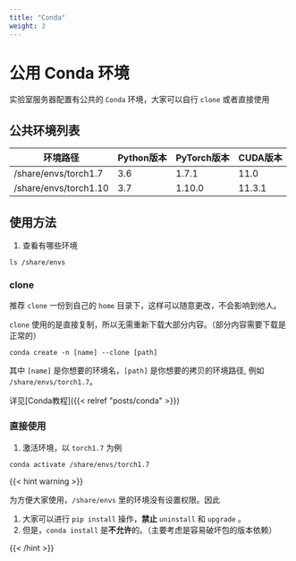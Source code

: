 ```yaml
---
title: "Conda"
weight: 3
---
```


# 公用 Conda 环境

实验室服务器配置有公共的 `Conda` 环境，大家可以自行 `clone` 或者直接使用

## 公共环境列表

| 环境路径              | Python版本 | PyTorch版本 | CUDA版本 |
| --------------------- | ---------- | ----------- | -------- |
| /share/envs/torch1.7  | 3.6        | 1.7.1         | 11.0     |
| /share/envs/torch1.10 | 3.7        | 1.10.0        | 11.3.1     |


## 使用方法

1. 查看有哪些环境

```shell
ls /share/envs
```

### clone

推荐 `clone` 一份到自己的 `home` 目录下，这样可以随意更改，不会影响到他人。

`clone` 使用的是直接复制，所以无需重新下载大部分内容。（部分内容需要下载是正常的）

```shell
conda create -n [name] --clone [path]
```

其中 `[name]` 是你想要的环境名，`[path]` 是你想要的拷贝的环境路径, 例如 `/share/envs/torch1.7`。

详见[Conda教程]({{< relref "posts/conda" >}})

### 直接使用

1. 激活环境，以 `torch1.7` 为例

```shell
conda activate /share/envs/torch1.7
```

{{< hint warning >}}

为方便大家使用，`/share/envs` 里的环境没有设置权限。因此

1. 大家可以进行 `pip install` 操作，**禁止** `uninstall` 和 `upgrade` 。
2. 但是，`conda install` 是**不允许**的。（主要考虑是容易破坏包的版本依赖）

{{< /hint >}}

